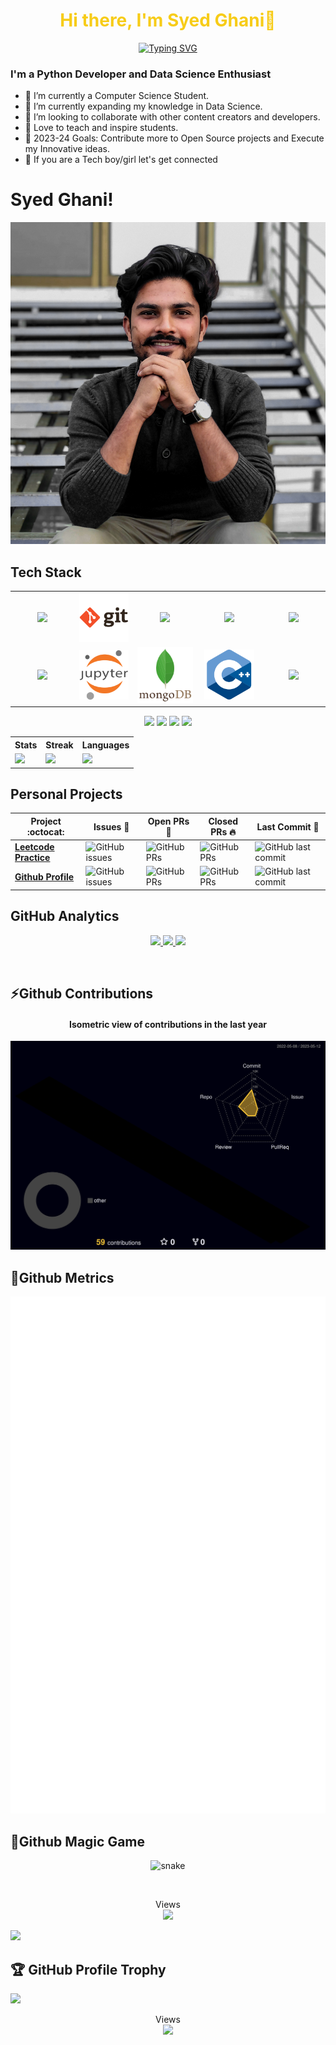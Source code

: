<body>
  <div align="center">
    <h1 style="color: #F7CC18FF;">Hi there, I'm Syed Ghani👋<a href="#"></a></h1>
  </div>
  <p align="center">
    <a href="https://git.io/typing-svg">
      <img src="https://readme-typing-svg.herokuapp.com?font=sans-serif+fonts&weight=800&size=24&duration=2000&pause=1000&color=F7CC18&center=true&vCenter=true&width=435&lines=Python+Developer;Computer+Scientist;Tech+Enthuist;Data+Scientist" alt="Typing SVG" />
    </a>
  </p>


  <h3>I'm a Python Developer and Data Science Enthusiast</h3>
  <ul>
    <li>🔭 I’m currently a Computer Science Student.</li>
    <li>🌱 I’m currently expanding my knowledge in Data Science.</li>
    <li>👯 I’m looking to collaborate with other content creators and developers.</li>
    <li>📢 Love to teach and inspire students.</li>
    <li>🥅 2023-24 Goals: Contribute more to Open Source projects and Execute my Innovative ideas.</li>
    <li>💎 If you are a Tech boy/girl let's get connected</li>
  </ul>
 <h1>Syed Ghani!</h3>
 <ul>
 </ul>
	
	
![Syed Ghani](Syed_Ghani.jpg "Syed Ghani")
	
<h2>Tech Stack</h2>

<table>
<tr>
<td align='center'>
<img src="https://www.jing.fm/clipimg/full/53-537670_python-png-file-python-logo-png.png"  width="100">
</td>
<td align='center'>
<img src="https://github.com/devicons/devicon/blob/master/icons/git/git-original-wordmark.svg" width="100">
</td>
<td align='center' width="200">
<img src="https://www.djangoproject.com/m/img/logos/django-logo-negative.png">
</td>
<td align='center' width="200">
<img src="https://www.vectorlogo.zone/logos/heroku/heroku-ar21.svg">
</td>
<td align='center' width="200">
<img src="https://github.com/bestofjs/bestofjs-webui/blob/master/public/logos/vscode.svg" width="80">
</td>
</tr>
<tr>	
<td align='center' width="200">
<img src="https://download.logo.wine/logo/MySQL/MySQL-Logo.wine.png">
</td>
<td align='center' width="200">
<img src="https://github.com/devicons/devicon/blob/master/icons/jupyter/jupyter-original-wordmark.svg" width="90">
</td>
<td align='center' width="200">
<img src="https://github.com/devicons/devicon/blob/master/icons/mongodb/mongodb-original-wordmark.svg" width="90">
</td>
<td align='center' width="200">
<img src="https://github.com/devicons/devicon/blob/master/icons/cplusplus/cplusplus-original.svg" width="80">
</td>
<td align='center' width="200">
  <img src="https://raw.githubusercontent.com/simple-icons/simple-icons/develop/icons/pycharm.svg" width="80">
</td>
</tr>
</table>
<p align="center">
  <a href="https://www.linkedin.com/in/syed-ghani-357ba4234/"><img src="https://img.shields.io/badge/-Syed%20Ghani-0077B5?style=flat&logo=Linkedin&logoColor=white"/></a>
  <a href="mailto:syedghani001@gmail.com"><img src="https://img.shields.io/badge/-syedghani001@gmail.com-D14836?style=flat&logo=Gmail&logoColor=white"/></a>
  <a href="https://www.instagram.com/syed_ghani_001?igshid=YmMyMTA2M2Y="><img src="https://img.shields.io/badge/-@Syed_Ghani-E4405F?style=flat&logo=Instagram&logoColor=white"/></a>
  <a href="https://leetcode.com/syedghani/"><img src="https://img.shields.io/badge/-/syedghani-e8b519?style=flat&logo=leetcode&logoColor=black"/></a>
</p>

<table>
  <tr>
    <th>Stats</th>
    <th>Streak</th>
    <th>Languages</th>
  </tr>
  <tr>
    <td><img src="https://github-profile-summary-cards.vercel.app/api/cards/stats?username=sghani001&theme=gruvbox"/></td>
    <td><a href="https://git.io/streak-stats"><img src="https://streak-stats.demolab.com/?user=sghani001&theme=gruvbox&hide_border=true&border_radius=32&date_format=j%20M%5B%20Y%5D&ring=888888"/></a></td>
    <td><img src="https://github-profile-summary-cards.vercel.app/api/cards/repos-per-language?username=sghani001&theme=gruvbox"/></td>
  </tr>
</table>
	

	
## Personal Projects

| Project :octocat: | Issues :bug: | Open PRs :bell: | Closed PRs :fire: | Last Commit 🚩 |
| ----------------- | ------------- | ---------------- | ------------------ | -------------- |
| [**Leetcode Practice**](https://github.com/sghani001/Leetcode) | ![GitHub issues](https://img.shields.io/github/issues/sghani001/Leetcode?color=green&logo=github&style=flat) | ![GitHub PRs](https://img.shields.io/github/issues-pr/sghani001/Leetcode?style=flat&logo=github) | ![GitHub PRs](https://img.shields.io/github/issues-pr-closed/sghani001/Leetcode?style=flat&color=critical&logo=github) | ![GitHub last commit](https://img.shields.io/github/last-commit/sghani001/Leetcode?color=blue&logo=github&style=flat) |
| [**Github Profile**](https://github.com/sghani001/sghani001) | ![GitHub issues](https://img.shields.io/github/issues/sghani001/sghani001?color=green&logo=github&style=flat) | ![GitHub PRs](https://img.shields.io/github/issues-pr/sghani001/sghani001?style=flat&logo=github) | ![GitHub PRs](https://img.shields.io/github/issues-pr-closed/sghani001/sghani001?style=flat&color=critical&logo=github) | ![GitHub last commit](https://img.shields.io/github/last-commit/sghani001/sghani001?color=blue&logo=github&style=flat) |



<h2>GitHub Analytics
 </h2>

<p align="center">
<a href="https://github.com/sghani001">
  <img height="180em" src="https://github-readme-stats.vercel.app/api?username=sghani001&show_icons=true&theme=algolia&include_all_commits=true&count_private=true"/>
  <img height="180em" src="https://github-readme-stats-eight-theta.vercel.app/api/top-langs/?username=sghani001&layout=compact&langs_count=8&theme=algolia"/>
</a>
  <img width="70%" src="https://github-readme-streak-stats.herokuapp.com/?user=sghani001&show_icons=true&locale=en&layout=demo&theme=algolia" />
</p>
</p>
<br>


## ⚡️Github Contributions

<h4 align="center">Isometric view of contributions in the last year</h4>

<p align="center">
  <a href="./profile-3d-contrib/profile-night-rainbow.svg">
    <img width="900" src="./profile-3d-contrib/profile-night-rainbow.svg" alt="Isometric view of contributions in the last year">
  </a>
</p>


## 🚀Github Metrics

<p align="center">
    <img width="625em" src="https://github.com/sghani001/sghani001/blob/main/github-metrics.svg" />
</p>
    
## 🐛Github Magic Game

<p align="center">
  <img src="https://github.com/sghani001/sghani001/raw/output/github-contribution-grid-snake.svg" alt="snake">
</p>

<br>

<p align="center"> 
  Views<br>
  <img src="https://profile-counter.glitch.me/saadfareed/count.svg">
</p>
		
![](https://hit.yhype.me/github/profile?user_id=50300882)

<h2 >🏆 GitHub Profile Trophy</h2>
<p>
<a href="https://github.com/sghani001">
  <img src="https://github-profile-trophy.vercel.app/?username=sghani001&theme=matrix&column=8&margin-w=15&margin-h=15"/>

</a>
</p>
<p align="center"> 
  Views<br>
  <img src="https://profile-counter.glitch.me/sghani001/count.svg" />
</p>
